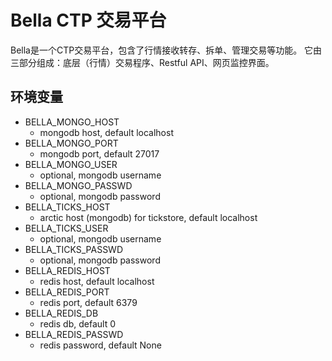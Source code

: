 # Bella CTP 交易平台

Bella是一个CTP交易平台，包含了行情接收转存、拆单、管理交易等功能。
它由三部分组成：底层（行情）交易程序、Restful API、网页监控界面。

## 环境变量

- BELLA_MONGO_HOST
  - mongodb host, default localhost
- BELLA_MONGO_PORT
  - mongodb port, default 27017
- BELLA_MONGO_USER
  - optional, mongodb username
- BELLA_MONGO_PASSWD
  - optional, mongodb password
- BELLA_TICKS_HOST
  - arctic host (mongodb) for tickstore, default localhost
- BELLA_TICKS_USER
  - optional, mongodb username
- BELLA_TICKS_PASSWD
  - optional, mongodb password
- BELLA_REDIS_HOST
  - redis host, default localhost
- BELLA_REDIS_PORT
  - redis port, default 6379
- BELLA_REDIS_DB
  - redis db, default 0
- BELLA_REDIS_PASSWD
  - redis password, default None
